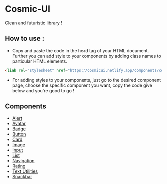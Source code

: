 # Cosmic-UI

Clean and futuristic library !

## How to use :

- Copy and paste the code in the head tag of your HTML document. Further you can add style to your components by adding class names to particular HTML elements.

```HTML
<link rel="stylesheet" href="https://cosmicui.netlify.app/components/component.css" />
```

- For adding styles to your components, just go to the desired component page, choose the specific component you want, copy the code give below and you're good to go !

## Components

- [Alert](https://cosmicui.netlify.app/components/alert/alert.html)
- [Avatar](https://cosmicui.netlify.app/components/avatar/avatar.html)
- [Badge](https://cosmicui.netlify.app/components/badge/badge.html)
- [Button](https://cosmicui.netlify.app/components/button/button.html)
- [Card](https://cosmicui.netlify.app/components/cards/cards.html)
- [Image](https://cosmicui.netlify.app/components/image/image.html)
- [Input](https://cosmicui.netlify.app/components/input/input.html)
- [List](https://cosmicui.netlify.app/components/lists/lists.html)
- [Navigation](https://cosmicui.netlify.app/components/navigation/navigation.html)
- [Rating](https://cosmicui.netlify.app/components/rating/rating.html)
- [Text Utilities](https://cosmicui.netlify.app/components/text-utilities/text.html)
- [Snackbar](https://cosmicui.netlify.app/components/snackbar/snackbar.html)
